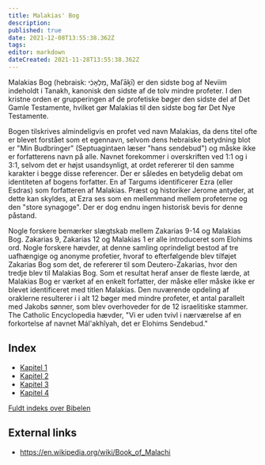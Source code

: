 ```yaml
---
title: Malakias' Bog
description: 
published: true
date: 2021-12-08T13:55:38.362Z
tags: 
editor: markdown
dateCreated: 2021-11-28T13:55:38.362Z
---
```


Malakias Bog (hebraisk: מַלְאָכִ֔י, Malʾāḵī) er den sidste bog af Neviim indeholdt i Tanakh, kanonisk den sidste af de tolv mindre profeter. I den kristne orden er grupperingen af ​​de profetiske bøger den sidste del af Det Gamle Testamente, hvilket gør Malakias til den sidste bog før Det Nye Testamente.

Bogen tilskrives almindeligvis en profet ved navn Malakias, da dens titel ofte er blevet forstået som et egennavn, selvom dens hebraiske betydning blot er "Min Budbringer" (Septuagintaen læser "hans sendebud") og måske ikke er forfatterens navn på alle. Navnet forekommer i overskriften ved 1:1 og i 3:1, selvom det er højst usandsynligt, at ordet refererer til den samme karakter i begge disse referencer. Der er således en betydelig debat om identiteten af ​​bogens forfatter. En af Targums identificerer Ezra (eller Esdras) som forfatteren af ​​Malakias. Præst og historiker Jerome antyder, at dette kan skyldes, at Ezra ses som en mellemmand mellem profeterne og den "store synagoge". Der er dog endnu ingen historisk bevis for denne påstand.

Nogle forskere bemærker slægtskab mellem Zakarias 9-14 og Malakias Bog. Zakarias 9, Zakarias 12 og Malakias 1 er alle introduceret som Elohims ord. Nogle forskere hævder, at denne samling oprindeligt bestod af tre uafhængige og anonyme profetier, hvoraf to efterfølgende blev tilføjet Zakarias Bog som det, de refererer til som Deutero-Zakarias, hvor den tredje blev til Malakias Bog. Som et resultat heraf anser de fleste lærde, at Malakias Bog er værket af en enkelt forfatter, der måske eller måske ikke er blevet identificeret med titlen Malakias. Den nuværende opdeling af oraklerne resulterer i i alt 12 bøger med mindre profeter, et antal parallelt med Jakobs sønner, som blev overhoveder for de 12 israelitiske stammer. The Catholic Encyclopedia hævder, "Vi er uden tvivl i nærværelse af en forkortelse af navnet Mál'akhîyah, det er Elohims Sendebud."

## Index

- [Kapitel 1](/da/Bible/Malachi/1)
- [Kapitel 2](/da/Bible/Malachi/2)
- [Kapitel 3](/da/Bible/Malachi/3)
- [Kapitel 4](/da/Bible/Malachi/4)


[Fuldt indeks over Bibelen](/da/index/bible)


## External links

- https://en.wikipedia.org/wiki/Book_of_Malachi